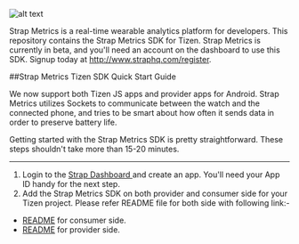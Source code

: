 ![alt text](https://s3.amazonaws.com/strap-assets/strap-metrics.png "Strap Metrics Logo")

Strap Metrics is a real-time wearable analytics platform for developers. This repository contains the Strap Metrics SDK for Tizen. Strap Metrics is currently in beta, and you'll need an account on the dashboard to use this SDK. Signup today at http://www.straphq.com/register.


##Strap Metrics Tizen SDK Quick Start Guide


We now support both Tizen JS apps and provider apps for Android. Strap Metrics utilizes Sockets to communicate between the watch and the connected phone, and tries to be smart about how often it sends data in order to preserve battery life.

Getting started with the Strap Metrics SDK is pretty straightforward. These steps shouldn't take more than 15-20 minutes.

---
1. Login to the [ Strap Dashboard ](http://www.straphq.com/login) and create an app. You'll need your App ID handy for the next step.
2. Add the Strap Metrics SDK on both provider and consumer side for your Tizen project. Please refer README file for both side with following link:-

* [README](README.md) for consumer side.
* [README](README.md) for provider side.



